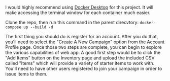 I would highly recommend using [Docker Desktop](https://www.docker.com/products/docker-desktop/) for this project. It will make accessing the terminal window for each container much easier.

Clone the repo, then run this command in the parent direcvtory: `docker-compose up --build -d`

The first thing you should do is register for an account. After you do that, you'll need to select the "Create A New Campaign" option from the Account Profile page. Once those two steps are complete, you can begin to explore the various capabilities of web app. A good first step would be to click the "Add Items" button on the Inventory page and upload the included CSV called "Items" which will provide a variety of starter items to work with. You'll need to have other users registered to join your campaign in order to issue items to them.
